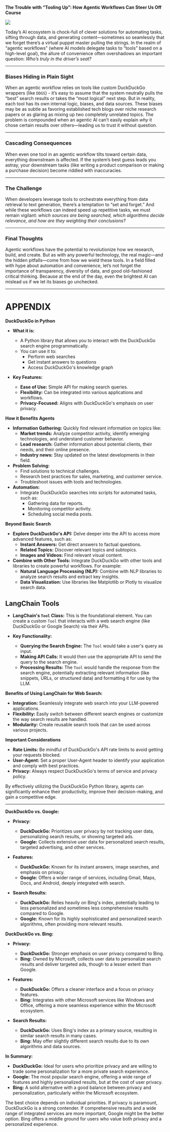 **The Trouble with “Tooling Up”: How Agentic Workflows Can Steer Us Off Course**

![](https://i.ytimg.com/vi/WwJk9z5AUQ4/maxresdefault.jpg)

Today’s AI ecosystem is chock-full of clever solutions for automating tasks, sifting through data, and generating content—sometimes so seamlessly that we forget there’s a virtual puppet master pulling the strings. In the realm of “agentic workflows” (where AI models delegate tasks to “tools” based on a high-level goal), the allure of convenience often overshadows an important question: *Who’s truly in the driver’s seat?*

---

### Biases Hiding in Plain Sight
When an agentic workflow relies on tools like custom DuckDuckGo wrappers (like `DDGS`) - it’s easy to assume that the system neutrally pulls the “best” search results or takes the “most logical” next step. But in reality, each tool has its own internal logic, biases, and data sources. These biases may be as subtle as favoring established tech blogs over niche research papers or as glaring as mixing up two completely unrelated topics. The problem is compounded when an agentic AI can’t easily explain *why* it chose certain results over others—leading us to trust it without question.

---

### Cascading Consequences
When even one tool in an agentic workflow tilts toward certain data, everything downstream is affected. If the system’s best guess leads you astray, your downstream tasks (like writing a product comparison or making a purchase decision) become riddled with inaccuracies.

---


### The Challenge 
When developers leverage tools to orchestrate everything from data retrieval to text generation, there’s a temptation to “set and forget.” And while these workflows can indeed speed up repetitive tasks, we must remain vigilant: *which sources are being searched, which algorithms decide relevance, and how are they weighting their conclusions?*

---

### Final Thoughts
Agentic workflows have the potential to revolutionize how we research, build, and create. But as with any powerful technology, the real magic—and the hidden pitfalls—come from how we wield these tools. In a field filled with hype about automation and convenience, let’s not forget the importance of transparency, diversity of data, and good old-fashioned critical thinking. Because at the end of the day, even the brightest AI can mislead us if we let its biases go unchecked.

---

# APPENDIX

**DuckDuckGo in Python**

* **What it is:**
    * A Python library that allows you to interact with the DuckDuckGo search engine programmatically. 
    * You can use it to:
        * Perform web searches 
        * Get instant answers to questions 
        * Access DuckDuckGo's knowledge graph 

* **Key Features:**
    * **Ease of Use:** Simple API for making search queries.
    * **Flexibility:** Can be integrated into various applications and workflows.
    * **Privacy-Focused:** Aligns with DuckDuckGo's emphasis on user privacy.


**How it Benefits Agents**

* **Information Gathering:** Quickly find relevant information on topics like:
    * **Market trends:** Analyze competitor activity, identify emerging technologies, and understand customer behavior.
    * **Lead research:** Gather information about potential clients, their needs, and their online presence.
    * **Industry news:** Stay updated on the latest developments in their field.
* **Problem Solving:** 
    * Find solutions to technical challenges.
    * Research best practices for sales, marketing, and customer service.
    * Troubleshoot issues with tools and technologies.
* **Automation:** 
    * Integrate DuckDuckGo searches into scripts for automated tasks, such as:
        * Gathering data for reports.
        * Monitoring competitor activity.
        * Scheduling social media posts.

**Beyond Basic Search**

* **Explore DuckDuckGo's API:** Delve deeper into the API to access more advanced features, such as:
    * **Instant Answers:** Get direct answers to factual questions.
    * **Related Topics:** Discover relevant topics and subtopics.
    * **Images and Videos:** Find relevant visual content.
* **Combine with Other Tools:** Integrate DuckDuckGo with other tools and libraries to create powerful workflows. For example:
    * **Natural Language Processing (NLP):** Combine with NLP libraries to analyze search results and extract key insights.
    * **Data Visualization:** Use libraries like Matplotlib or Plotly to visualize search data.

## LangChain Tools

* **LangChain's `Tool` Class:** This is the foundational element. You can create a custom `Tool` that interacts with a web search engine (like DuckDuckGo or Google Search) via their APIs. 

* **Key Functionality:**
    * **Querying the Search Engine:** The `Tool` would take a user's query as input.
    * **Making API Calls:** It would then use the appropriate API to send the query to the search engine.
    * **Processing Results:** The `Tool` would handle the response from the search engine, potentially extracting relevant information (like snippets, URLs, or structured data) and formatting it for use by the LLM.

**Benefits of Using LangChain for Web Search:**

* **Integration:** Seamlessly integrate web search into your LLM-powered applications.
* **Flexibility:** Easily switch between different search engines or customize the way search results are handled.
* **Modularity:** Create reusable search tools that can be used across various projects.

**Important Considerations**

* **Rate Limits:** Be mindful of DuckDuckGo's API rate limits to avoid getting your requests blocked.
* **User-Agent:** Set a proper User-Agent header to identify your application and comply with best practices.
* **Privacy:** Always respect DuckDuckGo's terms of service and privacy policy.

By effectively utilizing the DuckDuckGo Python library, agents can significantly enhance their productivity, improve their decision-making, and gain a competitive edge.

---

**DuckDuckGo vs. Google:**

* **Privacy:** 
    * **DuckDuckGo:** Prioritizes user privacy by not tracking user data, personalizing search results, or showing targeted ads. 
    * **Google:** Collects extensive user data for personalized search results, targeted advertising, and other services.

* **Features:**
    * **DuckDuckGo:** Known for its instant answers, image searches, and emphasis on privacy. 
    * **Google:** Offers a wider range of services, including Gmail, Maps, Docs, and Android, deeply integrated with search.

* **Search Results:**
    * **DuckDuckGo:** Relies heavily on Bing's index, potentially leading to less personalized and sometimes less comprehensive results compared to Google.
    * **Google:** Known for its highly sophisticated and personalized search algorithms, often providing more relevant results.

**DuckDuckGo vs. Bing:**

* **Privacy:** 
    * **DuckDuckGo:** Stronger emphasis on user privacy compared to Bing.
    * **Bing:** Owned by Microsoft, collects user data to personalize search results and deliver targeted ads, though to a lesser extent than Google.

* **Features:** 
    * **DuckDuckGo:** Offers a cleaner interface and a focus on privacy features.
    * **Bing:** Integrates with other Microsoft services like Windows and Office, offering a more seamless experience within the Microsoft ecosystem.

* **Search Results:** 
    * **DuckDuckGo:** Uses Bing's index as a primary source, resulting in similar search results in many cases.
    * **Bing:** May offer slightly different search results due to its own algorithms and data sources.

**In Summary:**

* **DuckDuckGo:** Ideal for users who prioritize privacy and are willing to trade some personalization for a more private search experience.
* **Google:** The most popular search engine, offering a wide range of features and highly personalized results, but at the cost of user privacy.
* **Bing:** A solid alternative with a good balance between privacy and personalization, particularly within the Microsoft ecosystem.

The best choice depends on individual priorities. If privacy is paramount, DuckDuckGo is a strong contender. If comprehensive results and a wide range of integrated services are more important, Google might be the better option. Bing offers a middle ground for users who value both privacy and a personalized experience.
